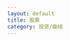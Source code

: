 ```yaml
---
layout: default
title: 股票
category: 投资/曲线
---
```

<div id="main" style="height:400px"></div>
<!-- ECharts单文件引入 -->
<script src="{{site.baseurl}}/echarts/echarts.js"></script>
<script type="text/javascript">
// 路径配置
require.config({
    paths: {
        echarts: '{{site.baseurl}}/echarts'
    }
});
// 使用
require(
    [
        'echarts',
        'echarts/chart/line'
    ],
    function (ec) {
        // 基于准备好的dom，初始化echarts图表
        var myChart = ec.init(document.getElementById('main')); 

        var option = {
            legend: {
            data: ['净值']
            },
            tooltip: {
                show: true,
                trigger: 'item',
                formatter: function(params) {
                    var date = new Date(params.value[0]);
                    data = date.getFullYear() + '-'
                        + (date.getMonth() + 1) + '-'
                        + date.getDate()
                        + '<br/>'
                        + params.value[1];
                    return data;
                }
            },
            dataZoom: {
                show: true,
                start: 10
            },
            grid: {
                y2: 80
            },
            xAxis: [
                {
                    type : 'time'
                }
            ],
            yAxis: [
                {
                    type : 'value'
                }
            ],
            series: [
                {
                    name:'净值',
                    type:'line',
                    showAllSymbol:true,
                    symbolSize: 5,
                    data:[
                        [new Date(2017, 04, 21), 1.000],
                        [new Date(2017, 04, 30), 1.000],
                        [new Date(2017, 05, 03), 1.001],
                        [new Date(2017, 05, 10), 1.029],
                        [new Date(2017, 05, 18), 1.015],
                        [new Date(2017, 05, 25), 1.020],
                        [new Date(2017, 06, 01), 1.033],
                        [new Date(2017, 06, 09), 1.058],
                        [new Date(2017, 06, 16), 1.028],
                        [new Date(2017, 06, 22), 1.021],
                        [new Date(2017, 06, 29), 1.050],
                        [new Date(2017, 07, 05), 1.038],
                        [new Date(2017, 07, 12), 1.049],
                        [new Date(2017, 07, 19), 1.084],
                        [new Date(2017, 07, 27), 1.098],
                        [new Date(2017, 08, 03), 1.157],
                        [new Date(2017, 08, 10), 1.180],
                        [new Date(2017, 08, 17), 1.161],
                        [new Date(2017, 08, 23), 1.174],
                        [new Date(2017, 08, 30), 1.139],
                        [new Date(2017, 09, 07), 1.159],
                        [new Date(2017, 09, 14), 1.171],
                        [new Date(2017, 09, 21), 1.180],
                        [new Date(2017, 09, 28), 1.190],
                        [new Date(2017, 10, 04), 1.190],
                        [new Date(2017, 10, 11), 1.271],
                        [new Date(2017, 10, 18), 1.249]
                    ]
                }
            ]
        };

        // 为echarts对象加载数据 
        myChart.setOption(option); 
    }
);
</script>


